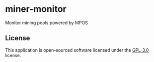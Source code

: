 # miner-monitor
Monitor mining pools powered by MPOS

## License
This application is open-sourced software licensed under the [GPL-3.0](LICENSE) license.